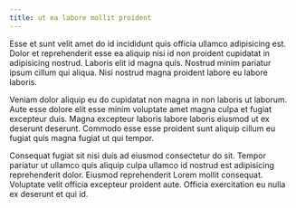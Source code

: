 ```yaml
---
title: ut ea labore mollit proident
---
```


Esse et sunt velit amet do id incididunt quis officia ullamco adipisicing est. Dolor et reprehenderit esse ea aliquip nisi id non proident cupidatat in adipisicing nostrud. Laboris elit id magna quis. Nostrud minim pariatur ipsum cillum qui aliqua. Nisi nostrud magna proident labore eu labore laboris.

Veniam dolor aliquip eu do cupidatat non magna in non laboris ut laborum. Aute esse dolore elit esse minim voluptate amet magna culpa et fugiat excepteur duis. Magna excepteur laboris labore laboris eiusmod ut ex deserunt deserunt. Commodo esse esse proident sunt aliquip cillum eu fugiat quis magna fugiat ut qui tempor.

Consequat fugiat sit nisi duis ad eiusmod consectetur do sit. Tempor pariatur ut ullamco quis aliquip culpa ullamco id nostrud est adipisicing reprehenderit dolor. Eiusmod reprehenderit Lorem mollit consequat. Voluptate velit officia excepteur proident aute. Officia exercitation eu nulla ex deserunt et qui id.
